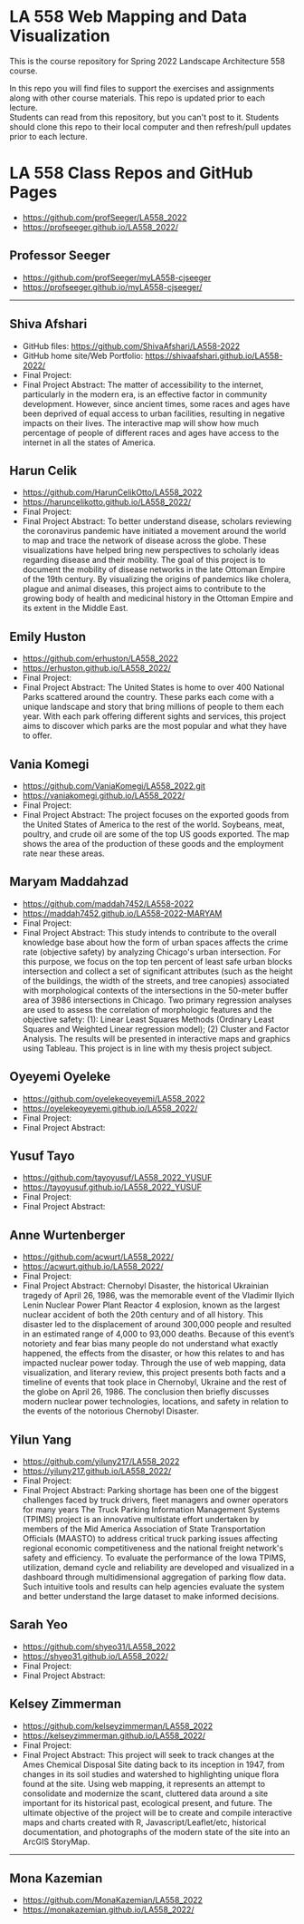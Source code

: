 # LA 558 Web Mapping and Data Visualization
This is the course repository for Spring 2022 Landscape Architecture 558 course.
  
In this repo you will find files to support the exercises and assignments  
along with other course materials. This repo is updated prior to each lecture.  
Students can read from this repository, but you can't post to it.
Students should clone this repo to their local computer and then refresh/pull updates prior to each lecture.

# LA 558 Class Repos and GitHub Pages
- https://github.com/profSeeger/LA558_2022
- https://profseeger.github.io/LA558_2022/

## Professor Seeger
- https://github.com/profSeeger/myLA558-cjseeger
- https://profseeger.github.io/myLA558-cjseeger/
---

## Shiva Afshari	
- GitHub files: https://github.com/ShivaAfshari/LA558-2022	
- GitHub home site/Web Portfolio: https://shivaafshari.github.io/LA558-2022/
- Final Project: 
- Final Project Abstract: The matter of accessibility to the internet, particularly in the modern era, is an effective factor in community development. However, since ancient times, some races and ages have been deprived of equal access to urban facilities, resulting in negative impacts on their lives. The interactive map will show how much percentage of people of different races and ages have access to the internet in all the states of America.


## Harun Celik	
 - https://github.com/HarunCelikOtto/LA558_2022	
 - https://haruncelikotto.github.io/LA558_2022/
 - Final Project: 
 - Final Project Abstract: To better understand disease, scholars reviewing the coronavirus pandemic have initiated a movement around the world to map and trace the network of disease across the globe. These visualizations have helped bring new perspectives to scholarly ideas regarding disease and their mobility. The goal of this project is to document the mobility of disease networks in the late Ottoman Empire of the 19th century. By visualizing the origins of pandemics like cholera, plague and animal diseases, this project aims to contribute to the growing body of health and medicinal history in the Ottoman Empire and its extent in the Middle East.

## Emily Huston	
- https://github.com/erhuston/LA558_2022	
- https://erhuston.github.io/LA558_2022/
- Final Project: 
- Final Project Abstract: The United States is home to over 400 National Parks scattered around the country. These parks each come with a unique landscape and story that bring millions of people to them each year. With each park offering different sights and services, this project aims to discover which parks are the most popular and what they have to offer.

## Vania Komegi	
- https://github.com/VaniaKomegi/LA558_2022.git
- https://vaniakomegi.github.io/LA558_2022/
- Final Project: 
- Final Project Abstract: The project focuses on the exported goods from the United States of America to the rest of the world. Soybeans, meat, poultry, and crude oil are some of the top US goods exported. The map shows the area of the production of these goods and the employment rate near these areas. 

## Maryam Maddahzad	
- https://github.com/maddah7452/LA558-2022
- https://maddah7452.github.io/LA558-2022-MARYAM
- Final Project: 
- Final Project Abstract: This study intends to contribute to the overall knowledge base about how the form of urban spaces affects the crime rate (objective safety) by analyzing Chicago's urban intersection. For this purpose, we focus on the top ten percent of least safe urban blocks intersection and collect a set of significant attributes (such as the height of the buildings, the width of the streets, and tree canopies) associated with morphological contexts of the intersections in the 50-meter buffer area of 3986 intersections in Chicago. Two primary regression analyses are used to assess the correlation of morphologic features and the objective safety: (1): Linear Least Squares Methods (Ordinary Least Squares and Weighted Linear regression model); (2) Cluster and Factor Analysis. The results will be presented in interactive maps and graphics using Tableau.
This project is in line with my thesis project subject.

## Oyeyemi Oyeleke	
- https://github.com/oyelekeoyeyemi/LA558_2022	
- https://oyelekeoyeyemi.github.io/LA558_2022/
- Final Project: 
- Final Project Abstract: 

## Yusuf Tayo	
- https://github.com/tayoyusuf/LA558_2022_YUSUF
- https://tayoyusuf.github.io/LA558_2022_YUSUF
- Final Project: 
- Final Project Abstract: 

## Anne Wurtenberger	
- https://github.com/acwurt/LA558_2022/	
- https://acwurt.github.io/LA558_2022/
- Final Project: 
- Final Project Abstract: Chernobyl Disaster, the historical Ukrainian tragedy of April 26, 1986, was the memorable event of the Vladimir Ilyich Lenin Nuclear Power Plant Reactor 4 explosion, known as the largest nuclear accident of both the 20th century and of all history. This disaster led to the displacement of around 300,000 people and resulted in an estimated range of 4,000 to 93,000 deaths. Because of this event’s notoriety and fear bias many people do not understand what exactly happened, the effects from the disaster, or how this relates to and has impacted nuclear power today. Through the use of web mapping, data visualization, and literary review, this project presents both facts and a timeline of events that took place in Chernobyl, Ukraine and the rest of the globe on April 26, 1986. The conclusion then briefly discusses modern nuclear power technologies, locations, and safety in relation to the events of the notorious Chernobyl Disaster.

## Yilun Yang	
- https://github.com/yiluny217/LA558_2022
- https://yiluny217.github.io/LA558_2022/
- Final Project: 
- Final Project Abstract: Parking shortage has been one of the biggest challenges faced by truck drivers, fleet managers and owner operators for many years The Truck Parking Information Management Systems (TPIMS) project is an innovative multistate effort undertaken by members of the Mid America Association of State Transportation Officials (MAASTO) to address critical truck parking issues affecting regional economic competitiveness and the national freight network's safety and efficiency. To evaluate the performance of the Iowa TPIMS, utilization, demand cycle and reliability are developed and visualized in a dashboard through multidimensional aggregation of parking flow data. Such intuitive tools and results can help agencies evaluate the system and better understand the large dataset to make informed decisions.

## Sarah Yeo	
- https://github.com/shyeo31/LA558_2022	
- https://shyeo31.github.io/LA558_2022/
- Final Project: 
- Final Project Abstract: 

## Kelsey Zimmerman	
- https://github.com/kelseyzimmerman/LA558_2022	
- https://kelseyzimmerman.github.io/LA558_2022/
- Final Project: 
- Final Project Abstract: This project will seek to track changes at the Ames Chemical Disposal Site dating back to its inception in 1947, from changes in its soil studies and watershed to highlighting unique flora found at the site. Using web mapping, it represents an attempt to consolidate and modernize the scant, cluttered data around a site important for its historical past, ecological present, and future. The ultimate objective of the project will be to create and compile interactive maps and charts created with R, Javascript/Leaflet/etc, historical documentation, and photographs of the modern state of the site into an ArcGIS StoryMap.




---


## Mona Kazemian	
- https://github.com/MonaKazemian/LA558_2022	
- https://monakazemian.github.io/LA558_2022/
